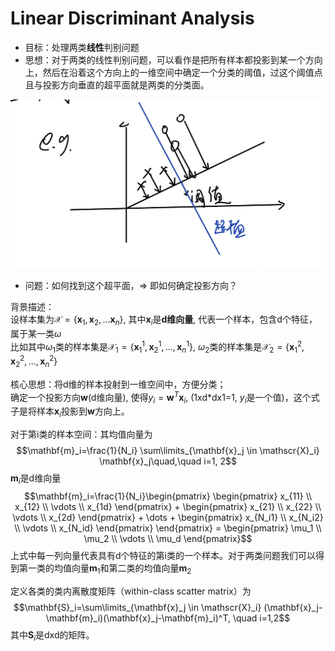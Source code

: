 # Linear Discriminant Analysis
* 目标：处理两类**线性**判别问题
* 思想：对于两类的线性判别问题，可以看作是把所有样本都投影到某一个方向上，然后在沿着这个方向上的一维空间中确定一个分类的阈值，过这个阈值点且与投影方向垂直的超平面就是两类的分类面。
<p align="center">
  <img src="../assets/chp5/5.4.1.jpeg" alt="5.4.1">
</p>

* 问题：如何找到这个超平面，=> 即如何确定投影方向？  
  
背景描述：  
设样本集为$\mathscr{X} = \{ \mathbf{x}_{1}, \mathbf{x}_{2}, ... \mathbf{x}_{n}\}$, 其中$\mathbf{x}_{i}$是**d维向量**, 代表一个样本，包含d个特征，属于某一类$\omega$  
比如其中$\omega_{1}$类的样本集是$\mathscr{X}_{1}=\{\mathbf{x}^1_1, \mathbf{x}^1_2, ..., \mathbf{x}^1_n\}$, $\omega_{2}$类的样本集是$\mathscr{X}_{2}=\{\mathbf{x}^2_1, \mathbf{x}^2_2, ..., \mathbf{x}^2_n\}$  
  
核心思想：将d维的样本投射到一维空间中，方便分类；  
确定一个投影方向$\mathbf{w}$(d维向量), 使得$y_i=\mathbf{w}^T\mathbf{x}_i$, (1xd*dx1=1, $y_i$是一个值)，这个式子是将样本$\mathbf{x}_i$投影到$\mathbf{w}$方向上。  
  
对于第i类的样本空间：其均值向量为$$\mathbf{m}_i=\frac{1}{N_i} \sum\limits_{\mathbf{x}_j \in \mathscr{X}_i} \mathbf{x}_j\quad,\quad i=1, 2$$
$\mathbf{m}_i$是d维向量  
$$\mathbf{m}_i=\frac{1}{N_i}\begin{pmatrix} \begin{pmatrix} x_{11} \\ x_{12} \\ \vdots \\ x_{1d} \end{pmatrix} + \begin{pmatrix} x_{21} \\ x_{22} \\ \vdots \\ x_{2d} \end{pmatrix} + \dots + \begin{pmatrix} x_{N_i1} \\ x_{N_i2} \\ \vdots \\ x_{N_id} \end{pmatrix} \end{pmatrix} = \begin{pmatrix} \mu_1 \\ \mu_2 \\ \vdots \\ \mu_d \end{pmatrix}$$
上式中每一列向量代表具有d个特征的第i类的一个样本。对于两类问题我们可以得到第一类的均值向量$\mathbf{m}_1$和第二类的均值向量$\mathbf{m}_2$  
  
定义各类的类内离散度矩阵（within-class scatter matrix）为
$$\mathbf{S}_i=\sum\limits_{\mathbf{x}_j \in \mathscr{X}_i} (\mathbf{x}_j-\mathbf{m}_i)(\mathbf{x}_j-\mathbf{m}_i)^T, \quad i=1,2$$
其中$\mathbf{S}_i$是dxd的矩阵。